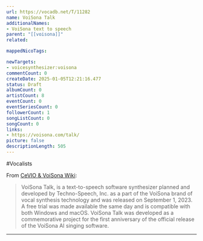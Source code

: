 ```yaml
---
url: https://vocadb.net/T/11282
name: VoiSona Talk
additionalNames: 
- VoiSona text to speech
parent: "[[voisona]]"
related:

mappedNicoTags:

newTargets:
- voicesynthesizer:voisona
commentCount: 0
createDate: 2025-01-05T12:21:16.477
status: Draft
albumCount: 0
artistCount: 8
eventCount: 0
eventSeriesCount: 0
followerCount: 1
songListCount: 0
songCount: 0
links: 
- https://voisona.com/talk/
picture: false
descriptionLength: 505
---
```


#Vocalists

From [CeVIO & VoiSona Wiki](https://cevio.fandom.com/wiki/VoiSona_Talk):
>VoiSona Talk, is a text-to-speech software synthesizer planned and developed by Techno-Speech, Inc. as a part of the VoiSona brand of vocal synthesis technology and was released on September 1, 2023. A free trial was made available the same day and is compatible with both Windows and macOS. VoiSona Talk was developed as a commemorative project for the first anniversary of the official release of the VoiSona AI singing software.

---


